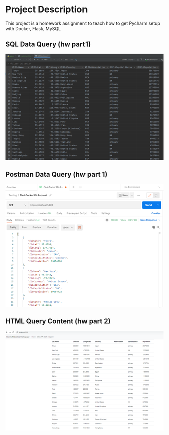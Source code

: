 # Project Description
This project is a homework assignment to teach how to get Pycharm setup with Docker, Flask, MySQL

## SQL Data Query (hw part1)
![sql data query](screenshots/query.PNG)

## Postman Data Query (hw part 1)
![postman data query](screenshots/postman-query.PNG)


## HTML Query Content (hw part 2)
![html query content](screenshots/html%20query%20content.PNG)
